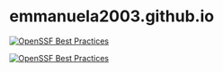 # emmanuela2003.github.io

[![OpenSSF Best Practices](https://www.bestpractices.dev/projects/10318/badge)](https://www.bestpractices.dev/projects/10318)

[![OpenSSF Best Practices](https://www.bestpractices.dev/projects/10318/badge)](https://www.bestpractices.dev/projects/10318)

